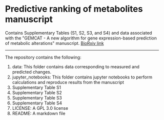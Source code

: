 # Predictive ranking of metabolites manuscript
Contains Supplementary Tables (S1, S2, S3, and S4) and data associated with the "GEMCAT - A new algorithm for gene expression-based prediction of metabolic alterations" manuscript. [BioRxiv link](https://www.biorxiv.org/content/10.1101/2024.01.15.575710v1)

****
The repository contains the following:
1. data: This folder contains data corresponding to measured and predicted changes.
2. jupyter_notebooks: This folder contains jupyter notebooks to perform calculations and reproduce results from the manuscript
3. Supplementary Table S1
4. Supplementary Table S2
5. Supplementary Table S3
6. Supplementary Table S4
7. LICENSE: A GPL 3.0 license
8. README: A markdown file
